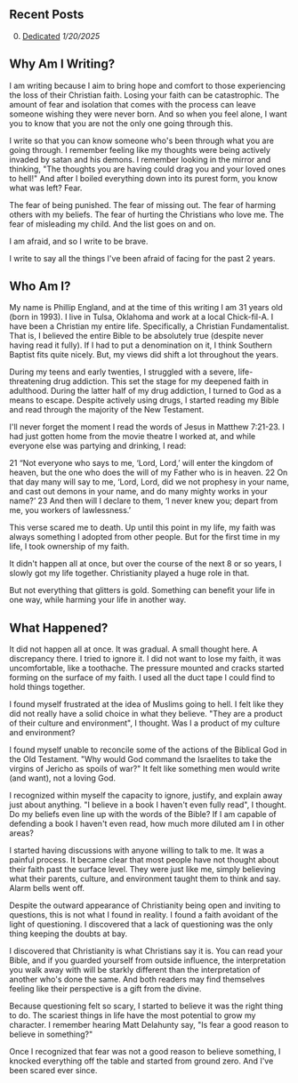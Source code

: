 ## Recent Posts
0. [Dedicated](/post/0) *1/20/2025*

## Why Am I Writing?
I am writing because I aim to bring hope and comfort to those experiencing the loss of their Christian faith. Losing your faith can be catastrophic. The amount of fear and isolation that comes with the process can leave someone wishing they were never born. And so when you feel alone, I want you to know that you are not the only one going through this.

I write so that you can know someone who's been through what you are going through. I remember feeling like my thoughts were being actively invaded by satan and his demons. I remember looking in the mirror and thinking, "The thoughts you are having could drag you and your loved ones to hell!" And after I boiled everything down into its purest form, you know what was left? Fear.

The fear of being punished. The fear of missing out. The fear of harming others with my beliefs. The fear of hurting the Christians who love me. The fear of misleading my child. And the list goes on and on.

I am afraid, and so I write to be brave.

I write to say all the things I've been afraid of facing for the past 2 years.

## Who Am I?
My name is Phillip England, and at the time of this writing I am 31 years old (born in 1993). I live in Tulsa, Oklahoma and work at a local Chick-fil-A. I have been a Christian my entire life. Specifically, a Christian Fundamentalist. That is, I believed the entire Bible to be absolutely true (despite never having read it fully). If I had to put a denomination on it, I think Southern Baptist fits quite nicely. But, my views did shift a lot throughout the years.

During my teens and early twenties, I struggled with a severe, life-threatening drug addiction. This set the stage for my deepened faith in adulthood. During the latter half of my drug addiction, I turned to God as a means to escape. Despite actively using drugs, I started reading my Bible and read through the majority of the New Testament.

I'll never forget the moment I read the words of Jesus in Matthew 7:21-23. I had just gotten home from the movie theatre I worked at, and while everyone else was partying and drinking, I read:

<bible-quote title="Matthew 7:21-23" translation="ESV">
21 “Not everyone who says to me, ‘Lord, Lord,’ will enter the kingdom of heaven, but the one who does the will of my Father who is in heaven. 22 On that day many will say to me, ‘Lord, Lord, did we not prophesy in your name, and cast out demons in your name, and do many mighty works in your name?’ 23 And then will I declare to them, ‘I never knew you; depart from me, you workers of lawlessness.’
</bible-quote>

This verse scared me to death. Up until this point in my life, my faith was always something I adopted from other people. But for the first time in my life, I took ownership of my faith.

It didn't happen all at once, but over the course of the next 8 or so years, I slowly got my life together. Christianity played a huge role in that.

But not everything that glitters is gold. Something can benefit your life in one way, while harming your life in another way.

## What Happened?
It did not happen all at once. It was gradual. A small thought here. A discrepancy there. I tried to ignore it. I did not want to lose my faith, it was uncomfortable, like a toothache. The pressure mounted and cracks started forming on the surface of my faith. I used all the duct tape I could find to hold things together.

I found myself frustrated at the idea of Muslims going to hell. I felt like they did not really have a solid choice in what they believe. "They are a product of their culture and environment", I thought. Was I a product of my culture and environment?

I found myself unable to reconcile some of the actions of the Biblical God in the Old Testament. "Why would God command the Israelites to take the virgins of Jericho as spoils of war?" It felt like something men would write (and want), not a loving God.

I recognized within myself the capacity to ignore, justify, and explain away just about anything. "I believe in a book I haven't even fully read", I thought. Do my beliefs even line up with the words of the Bible? If I am capable of defending a book I haven't even read, how much more diluted am I in other areas?

I started having discussions with anyone willing to talk to me. It was a painful process. It became clear that most people have not thought about their faith past the surface level. They were just like me, simply believing what their parents, culture, and environment taught them to think and say. Alarm bells went off.

Despite the outward appearance of Christianity being open and inviting to questions, this is not what I found in reality. I found a faith avoidant of the light of questioning. I discovered that a lack of questioning was the only thing keeping the doubts at bay.

I discovered that Christianity is what Christians say it is. You can read your Bible, and if you guarded yourself from outside influence, the interpretation you walk away with will be starkly different than the interpretation of another who's done the same. And both readers may find themselves feeling like their perspective is a gift from the divine.

Because questioning felt so scary, I started to believe it was the right thing to do. The scariest things in life have the most potential to grow my character. I remember hearing Matt Delahunty say, "Is fear a good reason to believe in something?"

Once I recognized that fear was not a good reason to believe something, I knocked everything off the table and started from ground zero. And I've been scared ever since.

